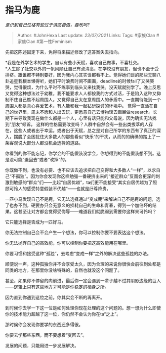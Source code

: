 # 指马为鹿
*意识到自己性格有些过于清高自傲，要改吗?*

> Author: #JohnHexa
Last update: *23/07/2021* 
Links:
Tags:  #家族Clan #家族Clan #第一性Feminism



先把这陈述固定下来，免得将来描述修改了这答案失去指向。


*我是在外学艺术的学生，自认有些小天赋，喜欢自己做事，不喜社交。  
*人生除了社交以外的一帆风顺让自己有点清高，在学校没有朋友，但也不至于受排挤。跟谁都不特别要好，因为我内心其实谁都看不上。觉得她们谈的那些无聊八卦追星我根本懒得听，她们平时浪费时间不画画，deadline的时候fail了又哭哭哭，觉得很烦，为什么平时不练事到临头又来找我哭。没天赋就别学了。晚上反思又觉得这种想法过于幼稚。我不能要求人人都按我的方式过活，于是陷入这种又抑制不住自己瞧不起周围人，又觉得自己太在意周围人的矛盾中。一直期待能到一个周围人都是真心喜爱艺术，有人能和我一起钻研探讨的环境中。 觉得一直活在自己的世界里，周末不愿和人出去玩，更愿意自己去博物馆去画展做research。长期下来导致我现在做什么都是一个人，心里有话只能和父母说，因为确实无法找到"朋友“倾诉。 这样的性格需要改变吗？人群中自然会有一些出类拔萃的人存在，这些人或者出于幸运，或者出于天赋，总之是对自己所学的东西有了真正的深入，摆脱了会困扰住大多数人的那些看似“快乐”的干扰，从而的的确确的踏上了一条客观说大部分人都没机会选择的道路。

你看到的你不能忘记，你学会的不能假装没学会，你想得到的不能假装想不到。这是没可能“退回去”或者“改掉”的。

你既做不到，也没有必要、也不应该去追求把自己变得和大多数人“一样”，以求自己“不孤独”。因为你会发现你这样勉强一番硬挤出来的“接近群众”反而会更深的刺激到敏感的“群众”们——比起“自居优越”，ta们更不能接受“其实自居优越为了照顾可怜人的感受特意假装不优越”——也就是纡尊降贵。

一匹小马发现自己不是鹿，它无法选择通过“变成鹿”来解决自己不是鹿的问题，选了也办不到，硬要办只会无意义的损耗自己的生命和青春，得到一个加倍坏的结果。这甚至让对方都会觉得受侮辱——难道我们就脆弱到需要你这样来可怜吗？

它只能选择是否成为一匹好马。

你无法控制自己会不会产生一个想法，你可以控制你要不要表达这个想法。

你无法抛弃自己的高效能，你可以控制你要把这高效能用在哪里。

你要习惯和接受这种“孤独”，去考虑“变成一样“之外的解决这些孤独的办法。

顺便说一声，这种孤独你并不会享受太久，因为合理的来说你很快会前往到处都是同类的地方，在那里你没啥特殊的，自然也就没这个问题了。

甚至，如果你不停留的向前进，最后你一定会遇到一辈子越不过其阴影边缘的巨人——逻辑上只有这些地方才可能是你稳定的栖身之所。

因为直到你遇到这位之前，你其实会不断的再离开。

到时候你去学一下这一位是如何处理你现在处理的这个问题的。想一想为什么即使你的技术能力超越了这一位，你仍然不会认为你在ta“之上”。

那时候你会发现你要学的东西还多得很。

你要去学那些东西，而不要想着“变回去”。

发展的问题，只能用进一步发展解决。



